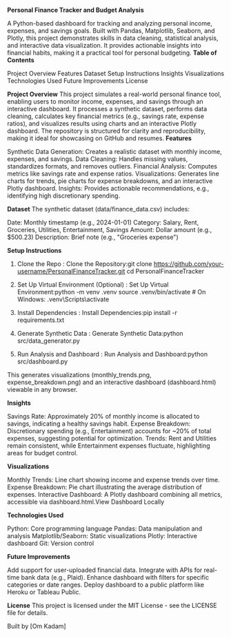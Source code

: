 **Personal Finance Tracker and Budget Analysis**

A Python-based dashboard for tracking and analyzing personal income, expenses, and savings goals. Built with Pandas, Matplotlib, Seaborn, and Plotly, this project demonstrates skills in data cleaning, statistical analysis, and interactive data visualization. It provides actionable insights into financial habits, making it a practical tool for personal budgeting.
**Table of Contents**

Project Overview
Features
Dataset
Setup Instructions
Insights
Visualizations
Technologies Used
Future Improvements
License

**Project Overview**
This project simulates a real-world personal finance tool, enabling users to monitor income, expenses, and savings through an interactive dashboard. It processes a synthetic dataset, performs data cleaning, calculates key financial metrics (e.g., savings rate, expense ratios), and visualizes results using charts and an interactive Plotly dashboard. The repository is structured for clarity and reproducibility, making it ideal for showcasing on GitHub and resumes.
**Features**

Synthetic Data Generation: Creates a realistic dataset with monthly income, expenses, and savings.
Data Cleaning: Handles missing values, standardizes formats, and removes outliers.
Financial Analysis: Computes metrics like savings rate and expense ratios.
Visualizations: Generates line charts for trends, pie charts for expense breakdowns, and an interactive Plotly dashboard.
Insights: Provides actionable recommendations, e.g., identifying high discretionary spending.

**Dataset**
The synthetic dataset (data/finance_data.csv) includes:

Date: Monthly timestamp (e.g., 2024-01-01)
Category: Salary, Rent, Groceries, Utilities, Entertainment, Savings
Amount: Dollar amount (e.g., $500.23)
Description: Brief note (e.g., "Groceries expense")

**Setup Instructions**
1. Clone the Repo :
Clone the Repository:git clone https://github.com/your-username/PersonalFinanceTracker.git
cd PersonalFinanceTracker

2. Set Up Virtual Environment (Optional) :
Set Up Virtual Environment:python -m venv .venv
source .venv/bin/activate  # On Windows: .venv\Scripts\activate

3. Install Dependencies :
Install Dependencies:pip install -r requirements.txt

4. Generate Synthetic Data :
Generate Synthetic Data:python src/data_generator.py

5. Run Analysis and Dashboard : 
Run Analysis and Dashboard:python src/dashboard.py

This generates visualizations (monthly_trends.png, expense_breakdown.png) and an interactive dashboard (dashboard.html) viewable in any browser.

**Insights**

Savings Rate: Approximately 20% of monthly income is allocated to savings, indicating a healthy savings habit.
Expense Breakdown: Discretionary spending (e.g., Entertainment) accounts for ~20% of total expenses, suggesting potential for optimization.
Trends: Rent and Utilities remain consistent, while Entertainment expenses fluctuate, highlighting areas for budget control.

**Visualizations**

Monthly Trends: Line chart showing income and expense trends over time.
Expense Breakdown: Pie chart illustrating the average distribution of expenses.
Interactive Dashboard: A Plotly dashboard combining all metrics, accessible via dashboard.html.View Dashboard Locally

**Technologies Used**

Python: Core programming language
Pandas: Data manipulation and analysis
Matplotlib/Seaborn: Static visualizations
Plotly: Interactive dashboard
Git: Version control

**Future Improvements**

Add support for user-uploaded financial data.
Integrate with APIs for real-time bank data (e.g., Plaid).
Enhance dashboard with filters for specific categories or date ranges.
Deploy dashboard to a public platform like Heroku or Tableau Public.

**License**
This project is licensed under the MIT License - see the LICENSE file for details.

Built by [Om Kadam]